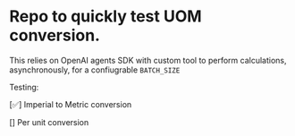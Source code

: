 # Repo to quickly test UOM conversion.

This relies on OpenAI agents SDK with custom tool to perform calculations, asynchronously, for a confiugrable `BATCH_SIZE`

Testing:

[✅] Imperial to Metric conversion

[] Per unit conversion